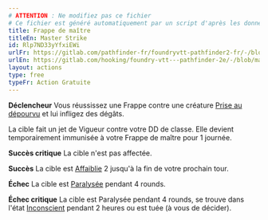 ```yaml
---
# ATTENTION : Ne modifiez pas ce fichier
# Ce fichier est généré automatiquement par un script d'après les données du module Foundry VTT officiel et de sa traduction
title: Frappe de maître
titleEn: Master Strike
id: Rlp7ND33yYfxiEWi
urlFr: https://gitlab.com/pathfinder-fr/foundryvtt-pathfinder2-fr/-/blob/master/data/actions/Rlp7ND33yYfxiEWi.htm
urlEn: https://gitlab.com/hooking/foundry-vtt---pathfinder-2e/-/blob/master/packs/data/actions.db/master-strike.json
layout: actions
type: free
typeFr: Action Gratuite
---
```

**Déclencheur** Vous réussissez une Frappe contre une créature [Prise au dépourvu](../conditions/pris-au-dépourvu.html) et lui infligez des dégâts.

La cible fait un jet de Vigueur contre votre DD de classe. Elle devient temporairement immunisée à votre Frappe de maître pour 1 journée.

**Succès critique** La cible n'est pas affectée.

**Succès** La cible est [Affaiblie](../conditions/affaibli.html) 2 jusqu'à la fin de votre prochain tour.

**Échec** La cible est [Paralysée](../conditions/paralysé.html) pendant 4 rounds.

**Échec critique** La cible est Paralysée pendant 4 rounds, se trouve dans l'état [Inconscient](../conditions/inconscient.html) pendant 2 heures ou est tuée (à vous de décider).
